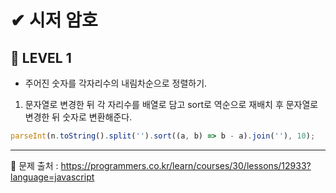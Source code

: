 # ✔ 시저 암호
## 📌 LEVEL 1
- 주어진 숫자를 각자리수의 내림차순으로 정렬하기.

1. 문자열로 변경한 뒤 각 자리수를 배열로 담고 sort로 역순으로 재배치 후 문자열로 변경한 뒤 숫자로 변환해준다.

```javascript
parseInt(n.toString().split('').sort((a, b) => b - a).join(''), 10);
```

---

📌 문제 출처 : https://programmers.co.kr/learn/courses/30/lessons/12933?language=javascript